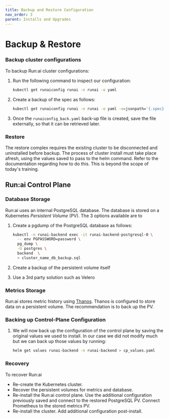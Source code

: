 ```yaml
---
title: Backup and Restore Configuration
nav_order: 3
parent: Installs and Upgrades
---
```


# Backup & Restore

### Backup cluster configurations

To backup Run:ai cluster configurations:

1. Run the following command to inspect our configuration:  

    ``` bash
    kubectl get runaiconfig runai -n runai -o yaml
    ```

2. Create a backup of the spec as follows:

    ```bash
    kubectl get runaiconfig runai -n runai -o yaml -o=jsonpath='{.spec}' > runaiconfig_backup.yaml
    ```

3. Once the `runaiconfig_back.yaml` back-up file is created, save the file externally, so that it can be retrieved later.

### Restore

The restore complex requires the existing cluster to be disconnected and uninstalled before backup. The process of cluster install must take place afresh, using the values saved to pass to the helm command. Refer to the documentation regarding how to do this. This is beyond the scope of today's training.

## Run:ai Control Plane

### Database Storage

Run:ai uses an internal PostgreSQL database. The database is stored on a Kubernetes *Persistent Volume* (PV). The 3 options available are to 

1. Create a pgdump of the PostgreSQL database as follows:

    ```bash
    kubectl -n runai-backend exec -it runai-backend-postgresql-0 \
      -- env PGPASSWORD=password \
      pg_dump \
      -U postgres \
      backend  \
      > cluster_name_db_backup.sql
    ```

2. Create a backup of the persistent volume itself

3. Use a 3rd party solution such as Velero

### Metrics Storage

Run:ai stores metric history using [Thanos](https://github.com/thanos-io/thanos). Thanos is configured to store data on a persistent volume. The recommendation is to back up the PV.

### Backing up Control-Plane Configuration

1. We will now back up the configuration of the control plane by saving the original values we used to install. In our case we did not modify much but we can back up those values by running:

    ```bash
    helm get values runai-backend -n runai-backend > cp_values.yaml
    ```

### Recovery

To recover Run:ai

* Re-create the Kubernetes cluster.
* Recover the persistent volumes for metrics and database.
* Re-install the Run:ai control plane. Use the additional configuration previously saved and connect to the restored PostgreSQL PV. Connect Prometheus to the stored metrics PV.
* Re-install the cluster. Add additional configuration post-install.  
